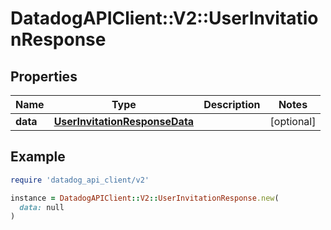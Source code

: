 # DatadogAPIClient::V2::UserInvitationResponse

## Properties

| Name | Type | Description | Notes |
| ---- | ---- | ----------- | ----- |
| **data** | [**UserInvitationResponseData**](UserInvitationResponseData.md) |  | [optional] |

## Example

```ruby
require 'datadog_api_client/v2'

instance = DatadogAPIClient::V2::UserInvitationResponse.new(
  data: null
)
```

